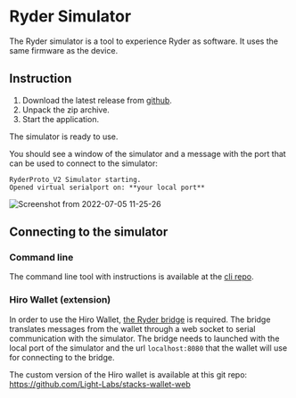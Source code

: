 # Ryder Simulator

The Ryder simulator is a tool to experience Ryder as software. It uses the same firmware as the device.

## Instruction
1. Download the latest release from [github](https://github.com/Light-Labs/ryder-prototype-firmware-releases/releases/latest).
2. Unpack the zip archive.
3. Start the application.

The simulator is ready to use. 

You should see a window of the simulator and a message with the port that can be used to connect to the simulator:
```
RyderProto_V2 Simulator starting.
Opened virtual serialport on: **your local port** 
```

![Screenshot from 2022-07-05 11-25-26](https://user-images.githubusercontent.com/1449049/177296556-0965779f-bbde-491a-8f11-5b4a9ef2dfec.png)



## Connecting to the simulator

### Command line 
The command line tool with instructions is available at the [cli repo](https://github.com/Light-Labs/ryder-cli-proto).

### Hiro Wallet (extension)
In order to use the Hiro Wallet, [the Ryder bridge](https://github.com/Light-Labs/ryder-bridge-rust) is required. The bridge translates messages from the wallet through a web socket to serial communication with the simulator. The bridge needs to launched with the local port of the simulator and the url `localhost:8080` that the wallet will use for connecting to the bridge.

The custom version of the Hiro wallet is available at this git repo: https://github.com/Light-Labs/stacks-wallet-web


